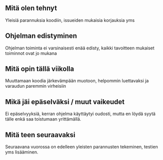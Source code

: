 ## Mitä olen tehnyt

Yleisiä parannuksia koodiin, issueiden mukaisia korjauksia yms

## Ohjelman edistyminen

Ohjelman toiminta ei varsinaisesti enää edisty, kaikki tavoitteen mukaiset toiminnot ovat jo mukana

## Mitä opin tällä viikolla

Muuttamaan koodia järkevämpään muotoon, helpommin luettavaksi ja varaudun paremmin virheisiin

## Mikä jäi epäselväksi / muut vaikeudet

Ei epäselvyyksiä, kerran ohjelma käyttäytyi oudosti, mutta en löydä syytä tälle enkä saa toistumaan yrittämällä.

## Mitä teen seuraavaksi

Seuraavana vuorossa on edelleen yleisten parannusten tekeminen, testien yms lisääminen.
